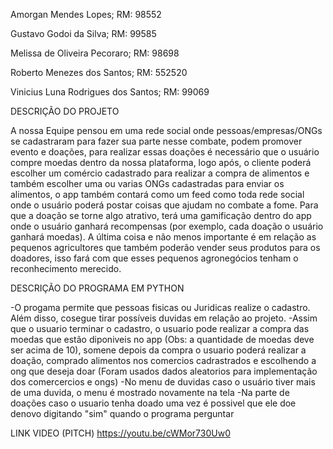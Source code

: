 Amorgan Mendes Lopes; RM: 98552 

Gustavo Godoi da Silva; RM: 99585 

Melissa de Oliveira Pecoraro; RM: 98698 

Roberto Menezes dos Santos; RM: 552520

Vinicius Luna Rodrigues dos Santos; RM: 99069 

DESCRIÇÃO DO PROJETO

A nossa Equipe pensou em uma rede social onde pessoas/empresas/ONGs se cadastraram para fazer sua parte nesse combate, podem promover evento e doações, 
para realizar essas doações é necessário que o usuário compre moedas dentro da nossa plataforma, logo após, o cliente poderá escolher um comércio cadastrado para realizar a compra de alimentos e também escolher uma ou varias ONGs cadastradas para enviar os alimentos,
o app também contará como um feed como toda rede social onde o usuário poderá postar coisas que ajudam no combate a fome.
Para que a doação se torne algo atrativo, terá uma gamificação dentro do app onde o usuário ganhará recompensas (por exemplo, cada doação o usuário ganhará moedas).
A última coisa e não menos importante é em relação as pequenos agricultores que também poderão vender seus produtos para os doadores, isso fará com que esses pequenos agronegócios tenham o reconhecimento merecido.

DESCRIÇÃO DO PROGRAMA EM PYTHON

-O progama permite que pessoas fisicas ou Juridicas realize o cadastro. Além disso, cosegue tirar possíveis duvidas em relação ao projeto.
-Assim que o usuario terminar o cadastro, o usuario pode realizar a compra das moedas que estão diponiveis no app (Obs: a quantidade de moedas deve ser acima de 10), somene depois da compra o usuario poderá realizar a doação, comprado alimentos nos comercios cadrastrados e escolhendo a ong que deseja doar (Foram usados dados aleatorios para implementação dos comercercios e ongs)
-No menu de duvidas caso o usuário tiver mais de uma duvida, o menu é mostrado novamente na tela 
-Na parte de doações caso o usuario tenha doado uma vez é possivel que ele doe denovo digitando "sim" quando o programa perguntar

LINK VIDEO (PITCH)
https://youtu.be/cWMor730Uw0
